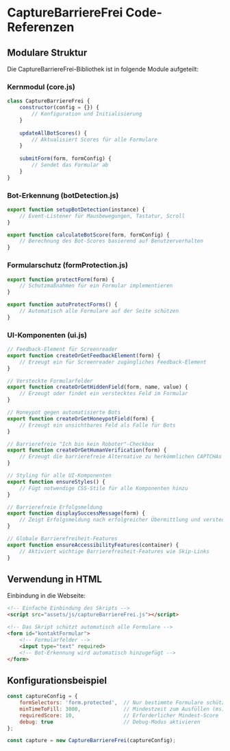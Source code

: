 # CaptureBarriereFrei Code-Referenzen

## Modulare Struktur

Die CaptureBarriereFrei-Bibliothek ist in folgende Module aufgeteilt:

### Kernmodul (core.js)
```javascript
class CaptureBarriereFrei {
    constructor(config = {}) {
        // Konfiguration und Initialisierung
    }
    
    updateAllBotScores() {
        // Aktualisiert Scores für alle Formulare
    }
    
    submitForm(form, formConfig) {
        // Sendet das Formular ab
    }
}
```

### Bot-Erkennung (botDetection.js)
```javascript
export function setupBotDetection(instance) {
    // Event-Listener für Mausbewegungen, Tastatur, Scroll
}

export function calculateBotScore(form, formConfig) {
    // Berechnung des Bot-Scores basierend auf Benutzerverhalten
}
```

### Formularschutz (formProtection.js)
```javascript
export function protectForm(form) {
    // Schutzmaßnahmen für ein Formular implementieren
}

export function autoProtectForms() {
    // Automatisch alle Formulare auf der Seite schützen
}
```

### UI-Komponenten (ui.js)
```javascript
// Feedback-Element für Screenreader
export function createOrGetFeedbackElement(form) {
    // Erzeugt ein für Screenreader zugängliches Feedback-Element
}

// Versteckte Formularfelder
export function createOrGetHiddenField(form, name, value) {
    // Erzeugt oder findet ein verstecktes Feld im Formular
}

// Honeypot gegen automatisierte Bots
export function createOrGetHoneypotField(form) {
    // Erzeugt ein unsichtbares Feld als Falle für Bots
}

// Barrierefreie "Ich bin kein Roboter"-Checkbox
export function createOrGetHumanVerification(form) {
    // Erzeugt die barrierefreie Alternative zu herkömmlichen CAPTCHAs
}

// Styling für alle UI-Komponenten
export function ensureStyles() {
    // Fügt notwendige CSS-Stile für alle Komponenten hinzu
}

// Barrierefreie Erfolgsmeldung
export function displaySuccessMessage(form) {
    // Zeigt Erfolgsmeldung nach erfolgreicher Übermittlung und versteckt Formular
}

// Globale Barrierefreiheit-Features
export function ensureAccessibilityFeatures(container) {
    // Aktiviert wichtige Barrierefreiheit-Features wie Skip-Links
}
```

## Verwendung in HTML

Einbindung in die Webseite:

```html
<!-- Einfache Einbindung des Skripts -->
<script src="assets/js/captureBarriereFrei.js"></script>

<!-- Das Skript schützt automatisch alle Formulare -->
<form id="kontaktFormular">
    <!-- Formularfelder -->
    <input type="text" required>
    <!-- Bot-Erkennung wird automatisch hinzugefügt -->
</form>
```

## Konfigurationsbeispiel

```javascript
const captureConfig = {
    formSelectors: 'form.protected',  // Nur bestimmte Formulare schützen
    minTimeToFill: 3000,              // Mindestzeit zum Ausfüllen (ms)
    requiredScore: 10,                // Erforderlicher Mindest-Score
    debug: true                       // Debug-Modus aktivieren
};

const capture = new CaptureBarriereFrei(captureConfig);
```

